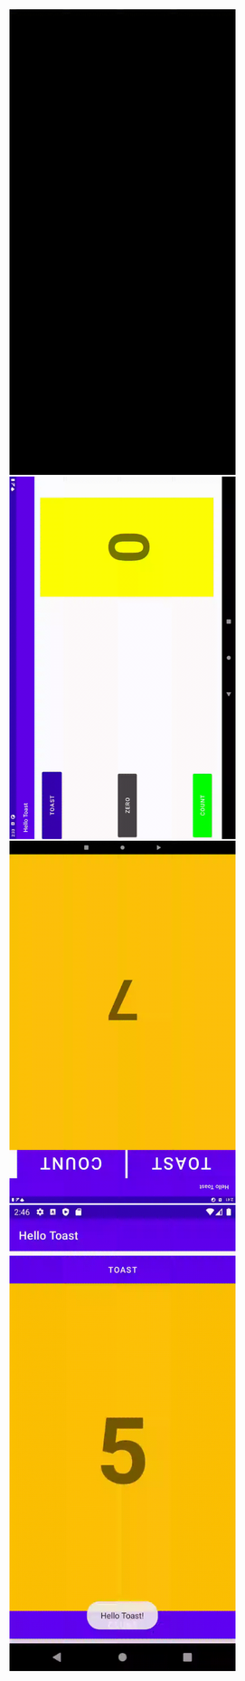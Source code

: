 <img src="gif/HelloToastLayoutpixel.gif" width="400" />
<img src="gif/HelloToastLayouttab.gif" width="400" />
<img src="gif/HelloToastLayouttabland.gif" width="400" />
<img src="gif/Layoutpixelland.gif" width="400" />
